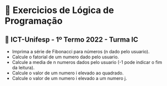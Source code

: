 # 💾 Exercicios de Lógica de Programação
## 🦖 ICT-Unifesp - 1º Termo 2022 - Turma IC

- Imprima a série de Fibonacci para números (n dado pelo usuario).
- Calcule o fatorial de um numero dado pelo usuario.
- Calcule a media de n numeros dados pelo usuario (-1 pode indicar o fim da leitura).
- Calcule o valor de um numero i elevado ao quadrado.
- Calcule o valor de um numero i elevado a um numero j.
